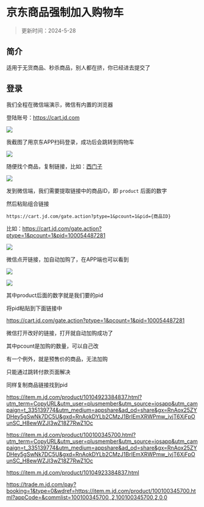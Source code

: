 # 京东商品强制加入购物车

> 更新时间：2024-5-28


## 简介

适用于无货商品、秒杀商品，别人都在挤，你已经进去提交了


## 登录

我们全程在微信端演示，微信有内置的浏览器

登陆账号：https://cart.jd.com


![](/jd/jd-01.png)


我截图了用京东APP扫码登录，成功后会跳转到购物车

![](/jd/jd-02.png)

随便找个商品，复制链接，比如：[西门子](https://item.m.jd.com/product/100054487281.html?utm_term=CopyURL&utm_user=plusmember&utm_source=iosapp&utm_campaign=t_335139774&utm_medium=appshare&ad_od=share&gx=RnAox25ZYDHey5gSwNk7DC5U&gxd=RnAokDYLb2CMzJ1BrIEmXRWPmw_ivjT6XjFpOunSC_H8ewWZJI3wZ18Z7RwZ1Oc)

![](/jd/jd-03.png)

发到微信端，我们需要提取链接中的商品ID，即 `product` 后面的数字

然后粘贴组合链接

```:no-line-numbers
https://cart.jd.com/gate.action?ptype=1&pcount=1&pid={商品ID}
```

比如：https://cart.jd.com/gate.action?ptype=1&pcount=1&pid=100054487281

![](/jd/jd-04.png)

微信点开链接，加自动加购了，在APP端也可以看到

![](/jd/jd-05.png)

![](/jd/jd-06.png)

其中product后面的数字就是我们要的pid

将pid粘贴到下面链接中

https://cart.jd.com/gate.action?ptype=1&pcount=1&pid=100054487281

微信打开改好的链接，打开就自动加购成功了

其中pcount是加购的数量，可以自己改


有一个例外，就是预售价的商品，无法加购

只能通过跳转付款页面解决

同样复制商品链接找到pid

https://item.m.jd.com/product/10104923384837.html?utm_term=CopyURL&utm_user=plusmember&utm_source=iosapp&utm_campaign=t_335139774&utm_medium=appshare&ad_od=share&gx=RnAox25ZYDHey5gSwNk7DC5U&gxd=RnAokDYLb2CMzJ1BrIEmXRWPmw_ivjT6XjFpOunSC_H8ewWZJI3wZ18Z7RwZ1Oc


https://item.m.jd.com/product/100100345700.html?utm_term=CopyURL&utm_user=plusmember&utm_source=iosapp&utm_campaign=t_335139774&utm_medium=appshare&ad_od=share&gx=RnAox25ZYDHey5gSwNk7DC5U&gxd=RnAokDYLb2CMzJ1BrIEmXRWPmw_ivjT6XjFpOunSC_H8ewWZJI3wZ18Z7RwZ1Oc


https://item.m.jd.com/product/10104923384837.html

https://trade.m.jd.com/pay?booking=1&type=0&wdref=https://item.m.jd.com/product/100100345700.html?appCode=&commlist=100100345700,,2,100100345700,2,0,0

